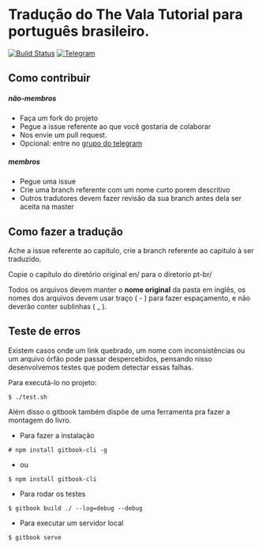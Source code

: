 <!-- Esse arquivo é o readme do github, não do livro -->
# Tradução do The Vala Tutorial para português brasileiro.
[![Build Status](https://travis-ci.org/elementary-br/the-vala-tutorial.svg?branch=master)](https://travis-ci.org/elementary-br/the-vala-tutorial)
[![Telegram](https://img.shields.io/badge/join-telegram-blue.svg)](https://t.me/Vala_BR)

## Como contribuir

##### **não-membros**

- Faça um fork do projeto
- Pegue a issue referente ao que você gostaria de colaborar
- Nos envie um pull request.
- Opcional: entre no [grupo do telegram](https://t.me/Vala_BR)

##### **membros**

- Pegue uma issue
- Crie uma branch referente com um nome curto porem descritivo
- Outros tradutores devem fazer revisão da sua branch antes dela ser aceita na master

## Como fazer a tradução

Ache a issue referente ao capitulo, crie a branch referente ao capitulo à ser traduzido.

Copie o capítulo do diretório original en/ para o diretorio pt-br/

Todos os arquivos devem manter o **nome original** da pasta em inglês, os nomes dos arquivos devem usar traço ( - ) para fazer espaçamento, e não deverão conter sublinhas ( _ ).

## Teste de erros

Existem casos onde um link quebrado, um nome com inconsistências ou um arquivo órfão pode passar despercebidos, pensando nisso desenvolvemos testes que podem detectar essas falhas.

Para executá-lo no projeto:

`$ ./test.sh`

Além disso o gitbook também dispõe de uma ferramenta pra fazer a montagem do livro.

- Para fazer a instalação

`# npm install gitbook-cli -g`

- ou

`$ npm install gitbook-cli`

- Para rodar os testes

`$ gitbook build ./ --log=debug --debug`

- Para executar um servidor local

`$ gitbook serve`
